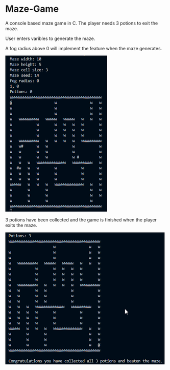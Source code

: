 # Maze-Game
A console based maze game in C. The player needs 3 potions to exit the maze.

User enters varibles to generate the maze.

A fog radius above 0 will implement the feature when the maze generates.

![](readme_images/Code_xNaPve6zk4.png)

3 potions have been collected and the game is finished when the player exits the maze.

![](readme_images/Code_KISXB6UmhM.png)
